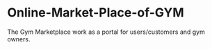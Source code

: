 # Online-Market-Place-of-GYM
The Gym Marketplace work as a portal for users/customers and gym owners.
